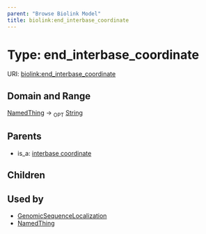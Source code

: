 ```yaml
---
parent: "Browse Biolink Model"
title: biolink:end_interbase_coordinate
---
```


# Type: end_interbase_coordinate




URI: [biolink:end_interbase_coordinate](https://w3id.org/biolink/vocab/end_interbase_coordinate)



## Domain and Range

[NamedThing](NamedThing.md) ->  <sub>OPT</sub> [String](types/String.md)

## Parents

 *  is_a: [interbase coordinate](interbase_coordinate.md)

## Children


## Used by

 * [GenomicSequenceLocalization](GenomicSequenceLocalization.md)
 * [NamedThing](NamedThing.md)
